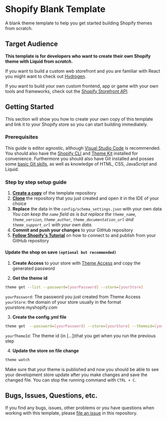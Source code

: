 # Shopify Blank Template
A blank theme template to help you get started building Shopify themes from scratch.

## Target Audience
**This template is for developers who want to create their own Shopify theme with Liquid from *scratch*.**

If you want to build a custom web storefront and you are familiar with React you might want to check out [Hydrogen](https://hydrogen.shopify.dev/).

If you want to build your own custom frontend, app or game with your own tools and frameworks, check out the [Shopify Storefront API](https://shopify.dev/docs/api/storefront).

## Getting Started
This section will show you how to create your own copy of this template and link it to your Shopify store so you can start building immediately.

### Prerequisites 
This guide is editor agnostic, although [Visual Studio Code](https://code.visualstudio.com/) is recommended. You should also have the [Shopify CLI](https://shopify.dev/docs/themes/tools/cli/install) and [Theme Kit](https://shopify.dev/docs/themes/tools/theme-kit/getting-started) installed for convenience. Furthermore you should also have Git installed and posses some [basic Git skills](https://www.atlassian.com/git), as well as knowledge of HTML, CSS, JavaScript and Liquid.

### Step by step setup guide
 1. **[Create a copy](https://docs.github.com/en/repositories/creating-and-managing-repositories/creating-a-repository-from-a-template#creating-a-repository-from-a-template)** of the template repository
 2. **[Clone](https://docs.github.com/en/repositories/creating-and-managing-repositories/cloning-a-repository)** the repository that you just created and open it in the IDE of your choice
 3. **Replace** the data in the `config/schema_settings.json` with your own data
 *You can keep the `name` field as is but replace the `theme_name`, `theme_version`, `theme_author`, `theme_documentation_url` and `theme_support_url` with your own data.*
 4. **Commit and push your changes** to your GitHub repository
 5. **[Follow Shopify's Tutorial](https://shopify.dev/docs/themes/tools/github/getting-started)** on how to connect to and publish from your GitHub repository

#### Update the shop on save `(optional but recommended)`
1. **Create Access** to your store with [Theme Access](https://apps.shopify.com/theme-access) and copy the generated password

2. **Get the theme id**
```bash
theme get --list --password=[yourPassword] --store=[yourStore]
```
`yourPassword`: The password you just created from Theme Access
`yourStore`: the domain of your store usually in the format yourstore.myshopify.com

3. **Create the config.yml file**
```bash
theme get  --password=[yourPassword] --store=[yourStore] --themeid=[yourThemeId]
```
`yourThemeId`: The theme id (in [...])that you get when you run the previous step

4. **Update the store on file change**
```bash
theme watch
```

Make sure that your theme is published and now you should be able to see your development store update after you make changes and save the changed file. You can stop the running command with `CTRL + C`.

## Bugs, Issues, Questions, etc.
If you find any bugs, issues, other problems or you have questions when working with this template, please [file an issue](https://github.com/JanTrichter/shopify-blank-theme-template/issues/new) in this repository.